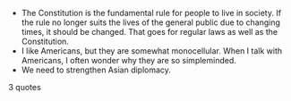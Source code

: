  - The Constitution is the fundamental rule for people to live in society. If the rule no longer suits the lives of the general public due to changing times, it should be changed. That goes for regular laws as well as the Constitution.
 - I like Americans, but they are somewhat monocellular. When I talk with Americans, I often wonder why they are so simpleminded.
 - We need to strengthen Asian diplomacy.

3 quotes